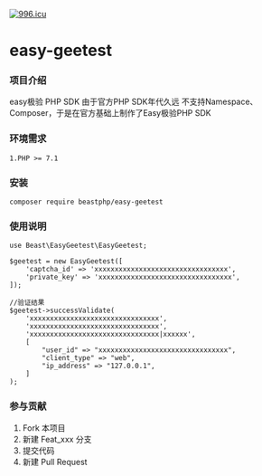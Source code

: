 [![996.icu](https://img.shields.io/badge/link-996.icu-red.svg)](https://996.icu)

# easy-geetest

### 项目介绍
easy极验 PHP SDK
由于官方PHP SDK年代久远 不支持Namespace、Composer，于是在官方基础上制作了Easy极验PHP SDK

### 环境需求

    1.PHP >= 7.1

### 安装

    composer require beastphp/easy-geetest

### 使用说明

    use Beast\EasyGeetest\EasyGeetest;
    
    $geetest = new EasyGeetest([
        'captcha_id' => 'xxxxxxxxxxxxxxxxxxxxxxxxxxxxxxxxx',
        'private_key' => 'xxxxxxxxxxxxxxxxxxxxxxxxxxxxxxxxx',
    ]);
    
    //验证结果
    $geetest->successValidate(
        'xxxxxxxxxxxxxxxxxxxxxxxxxxxxxxxx',
        'xxxxxxxxxxxxxxxxxxxxxxxxxxxxxxxx',
        'xxxxxxxxxxxxxxxxxxxxxxxxxxxxxxxx|xxxxxx',
        [
            "user_id" => "xxxxxxxxxxxxxxxxxxxxxxxxxxxxxxxx",
            "client_type" => "web",
            "ip_address" => "127.0.0.1",
        ]
    );

### 参与贡献

1. Fork 本项目
2. 新建 Feat_xxx 分支
3. 提交代码
4. 新建 Pull Request
